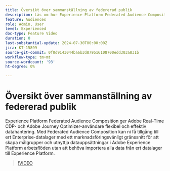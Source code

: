 ```yaml
---
title: Översikt över sammanställning av federerad publik
description: Läs om hur Experience Platform Federated Audience Composition ger Adobe Real-Time CDP- och Adobe Journey Optimizer-användare flexibel och effektiv datahantering.
feature: Audiences
role: Admin, User
level: Experienced
doc-type: Feature Video
duration: 0
last-substantial-update: 2024-07-30T00:00:00Z
jira: KT-15899
source-git-commit: 0f0d9143044ba6b3d879516108700edd303a831b
workflow-type: tm+mt
source-wordcount: '93'
ht-degree: 0%

---
```



# Översikt över sammanställning av federerad publik

Experience Platform Federated Audience Composition ger Adobe Real-Time CDP- och Adobe Journey Optimizer-användare flexibel och effektiv datahantering. Med Federated Audience Composition kan ni få tillgång till ert Enterprise-datalager med ett marknadsföringsvänligt gränssnitt för att skapa målgrupper och utnyttja datauppsättningar i Adobe Experience Platform arbetsflöden utan att behöva importera alla data från ert datalager till Experience Platform.

>[!VIDEO](https://video.tv.adobe.com/v/3432261/?learn=on)
